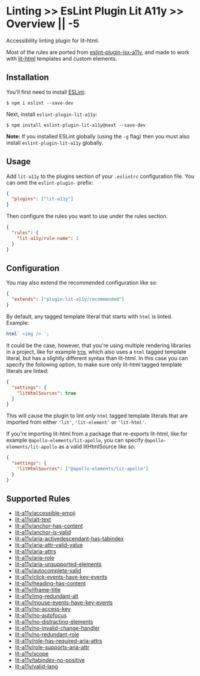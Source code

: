 # Linting >> EsLint Plugin Lit A11y >> Overview || -5

Accessibility linting plugin for lit-html.

Most of the rules are ported from [eslint-plugin-jsx-a11y](https://github.com/jsx-eslint/eslint-plugin-jsx-a11y), and made to work with [lit-html](https://lit-html.polymer-project.org/) templates and custom elements.

## Installation

You'll first need to install [ESLint](http://eslint.org):

```
$ npm i eslint --save-dev
```

Next, install `eslint-plugin-lit-a11y`:

```
$ npm install eslint-plugin-lit-a11y@next --save-dev
```

**Note:** If you installed ESLint globally (using the `-g` flag) then you must also install `eslint-plugin-lit-a11y` globally.

## Usage

Add `lit-a11y` to the plugins section of your `.eslintrc` configuration file. You can omit the `eslint-plugin-` prefix:

```json
{
  "plugins": ["lit-a11y"]
}
```

Then configure the rules you want to use under the rules section.

```json
{
  "rules": {
    "lit-a11y/rule-name": 2
  }
}
```

## Configuration

You may also extend the recommended configuration like so:

```json
{
  "extends": ["plugin:lit-a11y/recommended"]
}
```

By default, any tagged template literal that starts with `html` is linted. Example:

```js
html` <img /> `;
```

It could be the case, however, that you're using multiple rendering libraries in a project, like for example [`htm`](https://github.com/developit/htm), which also uses a `html` tagged template literal, but has a slightly different syntax than lit-html. In this case you can specify the following option, to make sure only lit-html tagged template literals are linted:

```json
{
  "settings": {
    "litHtmlSources": true
  }
}
```

This will cause the plugin to lint _only_ `html` tagged template literals that are imported from either `'lit'`, `'lit-element'` or `'lit-html'`.

If you're importing lit-html from a package that re-exports lit-html, like for example `@apollo-elements/lit-apollo`, you can specify `@apollo-elements/lit-apollo` as a valid litHtmlSource like so:

```json
{
  "settings": {
    "litHtmlSources": ["@apollo-elements/lit-apollo"]
  }
}
```

## Supported Rules

- [lit-a11y/accessible-emoji](https://github.com/open-wc/open-wc/blob/f7464a27e6028ff6920b5c8e2b943fb8b260effb/docs/docs/linting/eslint-plugin-lit-a11y/rules/accessible-emoji.md)
- [lit-a11y/alt-text](https://github.com/open-wc/open-wc/blob/f7464a27e6028ff6920b5c8e2b943fb8b260effb/docs/docs/linting/eslint-plugin-lit-a11y/rules/alt-text.md)
- [lit-a11y/anchor-has-content](https://github.com/open-wc/open-wc/blob/f7464a27e6028ff6920b5c8e2b943fb8b260effb/docs/docs/linting/eslint-plugin-lit-a11y/rules/anchor-has-content.md)
- [lit-a11y/anchor-is-valid](https://github.com/open-wc/open-wc/blob/f7464a27e6028ff6920b5c8e2b943fb8b260effb/docs/docs/linting/eslint-plugin-lit-a11y/rules/anchor-is-valid.md)
- [lit-a11y/aria-activedescendant-has-tabindex](https://github.com/open-wc/open-wc/blob/f7464a27e6028ff6920b5c8e2b943fb8b260effb/docs/docs/linting/eslint-plugin-lit-a11y/rules/aria-activedescendant-has-tabindex.md)
- [lit-a11y/aria-attr-valid-value](https://github.com/open-wc/open-wc/blob/f7464a27e6028ff6920b5c8e2b943fb8b260effb/docs/docs/linting/eslint-plugin-lit-a11y/rules/aria-attr-valid-value.md)
- [lit-a11y/aria-attrs](https://github.com/open-wc/open-wc/blob/f7464a27e6028ff6920b5c8e2b943fb8b260effb/docs/docs/linting/eslint-plugin-lit-a11y/rules/aria-attrs.md)
- [lit-a11y/aria-role](https://github.com/open-wc/open-wc/blob/f7464a27e6028ff6920b5c8e2b943fb8b260effb/docs/docs/linting/eslint-plugin-lit-a11y/rules/aria-role.md)
- [lit-a11y/aria-unsupported-elements](https://github.com/open-wc/open-wc/blob/f7464a27e6028ff6920b5c8e2b943fb8b260effb/docs/docs/linting/eslint-plugin-lit-a11y/rules/aria-unsupported-elements.md)
- [lit-a11y/autocomplete-valid](https://github.com/open-wc/open-wc/blob/f7464a27e6028ff6920b5c8e2b943fb8b260effb/docs/docs/linting/eslint-plugin-lit-a11y/rules/autocomplete-valid.md)
- [lit-a11y/click-events-have-key-events](https://github.com/open-wc/open-wc/blob/f7464a27e6028ff6920b5c8e2b943fb8b260effb/docs/docs/linting/eslint-plugin-lit-a11y/rules/click-events-have-key-events.md)
- [lit-a11y/heading-has-content](https://github.com/open-wc/open-wc/blob/f7464a27e6028ff6920b5c8e2b943fb8b260effb/docs/docs/linting/eslint-plugin-lit-a11y/rules/heading-has-content.md)
- [lit-a11y/iframe-title](https://github.com/open-wc/open-wc/blob/f7464a27e6028ff6920b5c8e2b943fb8b260effb/docs/docs/linting/eslint-plugin-lit-a11y/rules/iframe-title.md)
- [lit-a11y/img-redundant-alt](https://github.com/open-wc/open-wc/blob/f7464a27e6028ff6920b5c8e2b943fb8b260effb/docs/docs/linting/eslint-plugin-lit-a11y/rules/img-redundant-alt.md)
- [lit-a11y/mouse-events-have-key-events](https://github.com/open-wc/open-wc/blob/f7464a27e6028ff6920b5c8e2b943fb8b260effb/docs/docs/linting/eslint-plugin-lit-a11y/rules/mouse-events-have-key-events.md)
- [lit-a11y/no-access-key](https://github.com/open-wc/open-wc/blob/f7464a27e6028ff6920b5c8e2b943fb8b260effb/docs/docs/linting/eslint-plugin-lit-a11y/rules/no-access-key.md)
- [lit-a11y/no-autofocus](https://github.com/open-wc/open-wc/blob/f7464a27e6028ff6920b5c8e2b943fb8b260effb/docs/docs/linting/eslint-plugin-lit-a11y/rules/no-autofocus.md)
- [lit-a11y/no-distracting-elements](https://github.com/open-wc/open-wc/blob/f7464a27e6028ff6920b5c8e2b943fb8b260effb/docs/docs/linting/eslint-plugin-lit-a11y/rules/no-distracting-elements.md)
- [lit-a11y/no-invalid-change-handler](https://github.com/open-wc/open-wc/blob/f7464a27e6028ff6920b5c8e2b943fb8b260effb/docs/docs/linting/eslint-plugin-lit-a11y/rules/no-invalid-change-handler.md)
- [lit-a11y/no-redundant-role](https://github.com/open-wc/open-wc/blob/f7464a27e6028ff6920b5c8e2b943fb8b260effb/docs/docs/linting/eslint-plugin-lit-a11y/rules/no-redundant-role.md)
- [lit-a11y/role-has-required-aria-attrs](https://github.com/open-wc/open-wc/blob/f7464a27e6028ff6920b5c8e2b943fb8b260effb/docs/docs/linting/eslint-plugin-lit-a11y/rules/role-has-required-aria-attrs.md)
- [lit-a11y/role-supports-aria-attr](https://github.com/open-wc/open-wc/blob/f7464a27e6028ff6920b5c8e2b943fb8b260effb/docs/docs/linting/eslint-plugin-lit-a11y/rules/role-supports-aria-attr.md)
- [lit-a11y/scope](https://github.com/open-wc/open-wc/blob/f7464a27e6028ff6920b5c8e2b943fb8b260effb/docs/docs/linting/eslint-plugin-lit-a11y/rules/scope.md)
- [lit-a11y/tabindex-no-positive](https://github.com/open-wc/open-wc/blob/f7464a27e6028ff6920b5c8e2b943fb8b260effb/docs/docs/linting/eslint-plugin-lit-a11y/rules/tabindex-no-positive.md)
- [lit-a11y/valid-lang](https://github.com/open-wc/open-wc/blob/f7464a27e6028ff6920b5c8e2b943fb8b260effb/docs/docs/linting/eslint-plugin-lit-a11y/rules/valid-lang.md)
